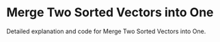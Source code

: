 # Merge Two Sorted Vectors into One

Detailed explanation and code for Merge Two Sorted Vectors into One.